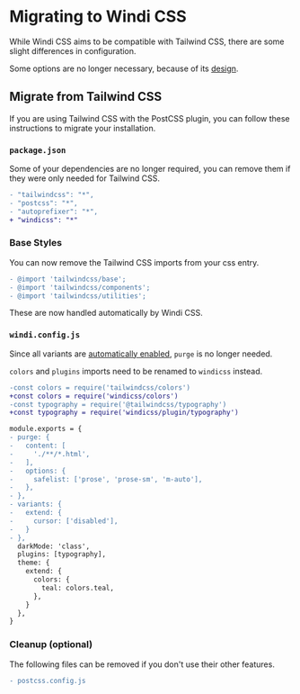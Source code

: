 [auto]: /guide/features/variant-auto-inferr
[design]: /guide/modes

# Migrating to Windi CSS

While Windi CSS aims to be compatible with Tailwind CSS, there are some slight differences in configuration.

Some options are no longer necessary, because of its [design].

## Migrate from Tailwind CSS

If you are using Tailwind CSS with the PostCSS plugin, you can follow these instructions to migrate your installation.

### `package.json`

Some of your dependencies are no longer required, you can remove them if they were only needed for Tailwind CSS.

```diff
- "tailwindcss": "*",
- "postcss": "*",
- "autoprefixer": "*",
+ "windicss": "*"
```

### Base Styles

You can now remove the Tailwind CSS imports from your css entry.

```diff
- @import 'tailwindcss/base';
- @import 'tailwindcss/components';
- @import 'tailwindcss/utilities';
```

These are now handled automatically by Windi CSS.

### `windi.config.js`

Since all variants are [automatically enabled][auto], `purge` is no longer needed.

`colors` and `plugins` imports need to be renamed to `windicss` instead.

```diff
-const colors = require('tailwindcss/colors')
+const colors = require('windicss/colors')
-const typography = require('@tailwindcss/typography')
+const typography = require('windicss/plugin/typography')

module.exports = {
- purge: {
-   content: [
-     './**/*.html',
-   ],
-   options: {
-     safelist: ['prose', 'prose-sm', 'm-auto'],
-   },
- },
- variants: {
-   extend: {
-     cursor: ['disabled'],
-   }
- },
  darkMode: 'class',
  plugins: [typography],
  theme: {
    extend: {
      colors: {
        teal: colors.teal,
      },
    }
  },
}
```

### Cleanup (optional)

The following files can be removed if you don't use their other features.

```diff
- postcss.config.js
```
